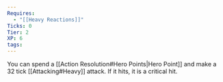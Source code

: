 ```yaml
---
Requires:
  - "[[Heavy Reactions]]"
Ticks: 0
Tier: 2
XP: 6
tags:
---
```

You can spend a [[Action Resolution#Hero Points|Hero Point]] and make a 32 tick [[Attacking#Heavy]] attack. If it hits, it is a critical hit.